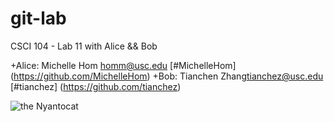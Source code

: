 git-lab
=======

CSCI 104 - Lab 11 with Alice &amp;&amp; Bob

+Alice: Michelle Hom <homm@usc.edu> [#MichelleHom] (https://github.com/MichelleHom)
+Bob: Tianchen Zhang<tianchez@usc.edu> [#tianchez] (https://github.com/tianchez)

![the Nyantocat](https://octodex.github.com/images/nyantocat.gif) 

